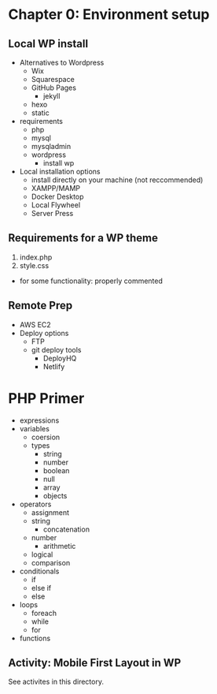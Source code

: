 # Chapter 0: Environment setup
## Local WP install
- Alternatives to Wordpress
  - Wix
  - Squarespace
  - GitHub Pages
    - jekyll
  - hexo
  - static
- requirements
  - php
  - mysql
  - mysqladmin
  - wordpress
    - install wp
- Local installation options
  - install directly on your machine (not reccommended)
  - XAMPP/MAMP
  - Docker Desktop
  - Local Flywheel
  - Server Press

## Requirements for a WP theme
1. index.php
2. style.css
  - for some functionality: properly commented

## Remote Prep
- AWS EC2
- Deploy options
  - FTP
  - git deploy tools
    - DeployHQ
    - Netlify

# PHP Primer
- expressions
- variables
  - coersion
  - types
    - string
    - number
    - boolean
    - null
    - array
    - objects
- operators
  - assignment
  - string
    - concatenation
  - number
    - arithmetic
  - logical
  - comparison
- conditionals
  - if
  - else if
  - else
- loops
  - foreach
  - while
  - for
- functions

## Activity: Mobile First Layout in WP
See activites in this directory.

